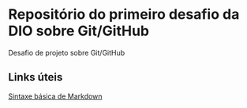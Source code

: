 # Repositório do primeiro desafio da DIO sobre Git/GitHub
Desafio de projeto sobre Git/GitHub

## Links úteis
[Sintaxe básica de Markdown](https://www.markdownguide.org/basic-syntax/)
